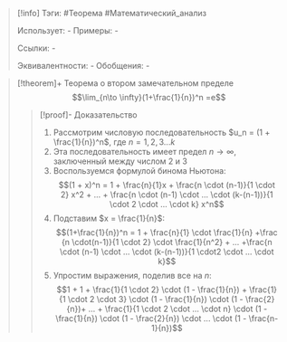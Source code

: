 > [!info]
> Тэги: #Теорема #Математический_анализ   
> 
> Использует: *-*
> Примеры: *-*
> 
> Ссылки: *-*
> 
> Эквивалентности: *-*
> Обобщения: *-*

> [!theorem]+ Теорема о втором замечательном пределе
> $$\lim_{n\to \infty}(1+\frac{1}{n})^n =e$$
> > [!proof]- Доказательство
> > 1. Рассмотрим числовую последовательность $u_n = (1 + \frac{1}{n})^n$, где $n=1,2,3...k$
> > 2. Эта последовательность имеет предел $n \to \infty$, заключенный между числом $2$ и $3$
> > 3. Воспользуемся формулой бинома Ньютона: $$(1 + x)^n = 1 + \frac{n}{1}x + \frac{n \cdot (n-1)}{1 \cdot 2} x^2 + ... + \frac{n \cdot (n-1) \cdot ... \cdot (k-(n-1))}{1 \cdot 2 \cdot ... \cdot k} x^n$$
> > 4. Подставим $x = \frac{1}{n}$: $$(1+\frac{1}{n})^n = 1 + \frac{n}{1} \cdot \frac{1}{n} +\frac {n \cdot(n-1)}{1 \cdot 2} \cdot \frac{1}{n^2} + ... +\frac{n \cdot (n-1) \cdot ... \cdot (k-(n-1))}{1 \cdot2 \cdot ... \cdot k}$$
> > 5. Упростим выражения, поделив все на $n$: $$1 + 1 + \frac{1}{1 \cdot 2} \cdot (1 - \frac{1}{n}) + \frac{1}{1 \cdot 2 \cdot 3} \cdot (1 - \frac{1}{n}) \cdot (1 - \frac{2}{n})+ ... + \frac{1}{1 \cdot 2 \cdot ... \cdot n} \cdot (1 - \frac{1}{n}) \cdot (1 - \frac{2}{n}) \cdot ... \cdot (1 - \frac{n-1}{n})$$

